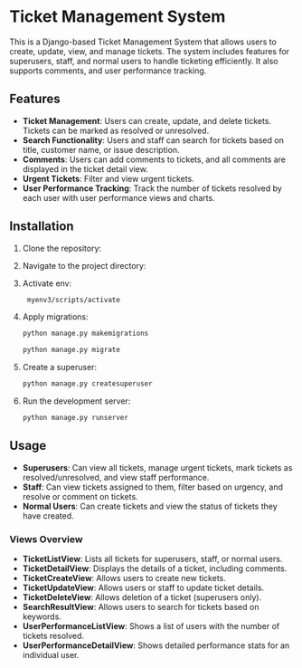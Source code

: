 # Ticket Management System

This is a Django-based Ticket Management System that allows users to create, update, view, and manage tickets. The system includes features for superusers, staff, and normal users to handle ticketing efficiently. It also supports comments, and user performance tracking.

## Features

- **Ticket Management**: Users can create, update, and delete tickets. Tickets can be marked as resolved or unresolved.
- **Search Functionality**: Users and staff can search for tickets based on title, customer name, or issue description.
- **Comments**: Users can add comments to tickets, and all comments are displayed in the ticket detail view.
- **Urgent Tickets**: Filter and view urgent tickets.
- **User Performance Tracking**: Track the number of tickets resolved by each user with user performance views and charts.
## Installation

1. Clone the repository:

2. Navigate to the project directory:

3. Activate env:
    ```bash
     myenv3/scripts/activate
    ```
4. Apply migrations:
    ```bash
    python manage.py makemigrations
    ```
    ```bash
    python manage.py migrate
    ```
5. Create a superuser:
    ```bash
    python manage.py createsuperuser
    ```
6. Run the development server:
    ```bash
    python manage.py runserver
    ```

## Usage

- **Superusers**: Can view all tickets, manage urgent tickets, mark tickets as resolved/unresolved, and view staff performance.
- **Staff**: Can view tickets assigned to them, filter based on urgency, and resolve or comment on tickets.
- **Normal Users**: Can create tickets and view the status of tickets they have created.

### Views Overview

- **TicketListView**: Lists all tickets for superusers, staff, or normal users.
- **TicketDetailView**: Displays the details of a ticket, including comments.
- **TicketCreateView**: Allows users to create new tickets.
- **TicketUpdateView**: Allows users or staff to update ticket details.
- **TicketDeleteView**: Allows deletion of a ticket (superusers only).
- **SearchResultView**: Allows users to search for tickets based on keywords.
- **UserPerformanceListView**: Shows a list of users with the number of tickets resolved.
- **UserPerformanceDetailView**: Shows detailed performance stats for an individual user.





